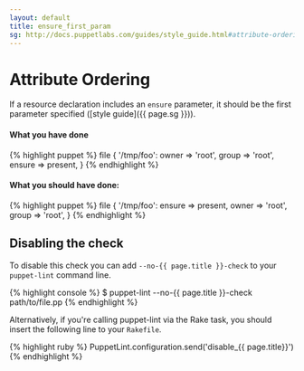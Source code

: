 ```yaml
---
layout: default
title: ensure_first_param
sg: http://docs.puppetlabs.com/guides/style_guide.html#attribute-ordering
---
```


# Attribute Ordering

If a resource declaration includes an `ensure` parameter, it should be the
first parameter specified ([style guide]({{ page.sg }})).

#### What you have done
{% highlight puppet %}
file { '/tmp/foo':
  owner  => 'root',
  group  => 'root',
  ensure => present,
}
{% endhighlight %}

#### What you should have done:
{% highlight puppet %}
file { '/tmp/foo':
  ensure => present,
  owner  => 'root',
  group  => 'root',
}
{% endhighlight %}

## Disabling the check

To disable this check you can add `--no-{{ page.title }}-check` to your
`puppet-lint` command line.

{% highlight console %}
$ puppet-lint --no-{{ page.title }}-check path/to/file.pp
{% endhighlight %}

Alternatively, if you're calling puppet-lint via the Rake task, you should
insert the following line to your `Rakefile`.

{% highlight ruby %}
PuppetLint.configuration.send('disable_{{ page.title}}')
{% endhighlight %}
